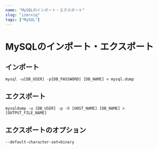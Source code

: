 ```yaml
---
name: "MySQLのインポート・エクスポート"
slug: "izmrxiq"
tags: ["MySQL"]
---
```


# MySQLのインポート・エクスポート

## インポート

```
mysql -u[DB_USER] -p[DB_PASSWORD] [DB_NAME] < mysql.dump
```


## エクスポート

```
mysqldump -u [DB_USER] -p -h [HOST_NAME] [DB_NAME] > [OUTPUT_FILE_NAME]
```


## エクスポートのオプション

```
--default-character-set=binary
```

